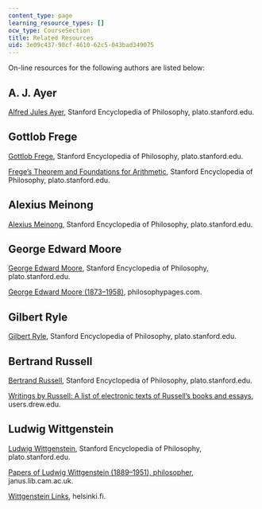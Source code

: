 ```yaml
---
content_type: page
learning_resource_types: []
ocw_type: CourseSection
title: Related Resources
uid: 3e09c437-98cf-4610-62c5-043bad349075
---
```


On-line resources for the following authors are listed below:

A. J. Ayer
----------

[Alfred Jules Ayer](http://plato.stanford.edu/entries/ayer/), Stanford Encyclopedia of Philosophy, plato.stanford.edu.

Gottlob Frege
-------------

[Gottlob Frege](http://plato.stanford.edu/entries/frege/), Stanford Encyclopedia of Philosophy, plato.stanford.edu.

[Frege’s Theorem and Foundations for Arithmetic](http://plato.stanford.edu/entries/frege-theorem/), Stanford Encyclopedia of Philosophy, plato.stanford.edu.

Alexius Meinong
---------------

[Alexius Meinong](http://plato.stanford.edu/entries/meinong/), Stanford Encyclopedia of Philosophy, plato.stanford.edu.

George Edward Moore
-------------------

[George Edward Moore](http://plato.stanford.edu/entries/moore/), Stanford Encyclopedia of Philosophy, plato.stanford.edu.

[George Edward Moore (1873–1958)](http://www.philosophypages.com/ph/moor.htm), philosophypages.com.

Gilbert Ryle
------------

[Gilbert Ryle](http://plato.stanford.edu/entries/ryle/), Stanford Encyclopedia of Philosophy, plato.stanford.edu.

Bertrand Russell
----------------

[Bertrand Russell](http://plato.stanford.edu/entries/russell/), Stanford Encyclopedia of Philosophy, plato.stanford.edu.

[Writings by Russell: A list of electronic texts of Russell’s books and essays](http://www.users.drew.edu/~jlenz/brtexts.html), users.drew.edu.

Ludwig Wittgenstein
-------------------

[Ludwig Wittgenstein](http://plato.stanford.edu/entries/wittgenstein/), Stanford Encyclopedia of Philosophy, plato.stanford.edu.

[Papers of Ludwig Wittgenstein (1889–1951), philosopher](http://janus.lib.cam.ac.uk/db/node.xsp?id=EAD%2FGBR%2F0016%2FWITTGENSTEIN), janus.lib.cam.ac.uk.

[Wittgenstein Links](http://www.helsinki.fi/~tuschano/lw/links/), helsinki.fi.